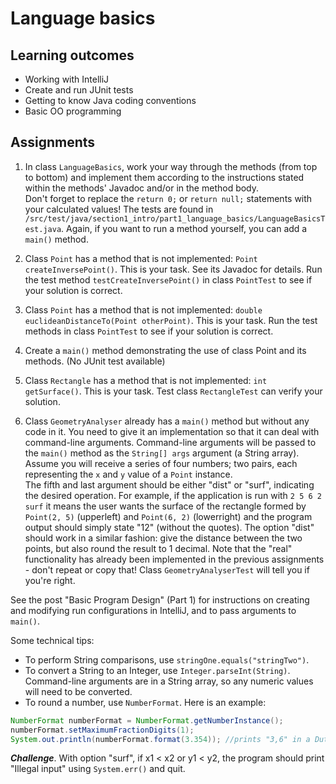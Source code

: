 # Language basics

## Learning outcomes
* Working with IntelliJ 
* Create and run JUnit tests
* Getting to know Java coding conventions 
* Basic OO programming

## Assignments 

1. In class `LanguageBasics`, work your way through the methods (from top to bottom) and implement them according to the instructions 
stated within the methods' Javadoc and/or in the method body.  
Don't forget to replace the `return 0;` or `return null;` statements with your calculated values! 
The tests are found in `/src/test/java/section1_intro/part1_language_basics/LanguageBasicsTest.java`. 
Again, if you want to run a method yourself, you can add a `main()` method.

2. Class `Point` has a method that is not implemented: `Point createInversePoint()`. This is your task. See its Javadoc for details. Run the test method `testCreateInversePoint()` in class `PointTest` to see if your solution is correct.

3. Class `Point` has a method that is not implemented: `double euclideanDistanceTo(Point otherPoint)`. This is your task. Run the test methods in class `PointTest` to see if your solution is correct.

4. Create a `main()` method demonstrating the use of class Point and its methods. (No JUnit test available)

5. Class `Rectangle` has a method that is not implemented: `int getSurface()`. This is your task. Test class `RectangleTest` can verify your solution.

6. Class `GeometryAnalyser` already has a `main()` method but without any code in it. 
You need to give it an implementation so that it can deal with command-line arguments.
Command-line arguments will be passed to the `main()` method as the `String[] args` argument (a String array). 
Assume you will receive a series of four numbers; two pairs, each representing the `x` and `y` value of a `Point` instance.  
The fifth and last argument should be either "dist" or "surf", indicating the desired operation. 
For example, if the application is run with `2 5 6 2 surf` it means the user wants the 
surface of the rectangle formed by `Point(2, 5)` (upperleft) and `Point(6, 2)` (lowerright) and the program output should simply state "12" (without the quotes). 
The option "dist" should work in a similar fashion: give the distance between the two points, but also round the result to 1 decimal.
Note that the "real" functionality has already been implemented in the previous assignments - don't repeat or copy that!
Class `GeometryAnalyserTest` will tell you if you're right.

See the post "Basic Program Design" (Part 1) for instructions on creating and modifying run 
configurations in IntelliJ, and to pass arguments to `main()`.

Some technical tips:   

- To perform String comparisons, use `stringOne.equals("stringTwo")`.
- To convert a String to an Integer, use `Integer.parseInt(String)`. Command-line arguments are in a String array, so any numeric values will need to be converted.
- To round a number, use `NumberFormat`. Here is an example:  
    
```java
NumberFormat numberFormat = NumberFormat.getNumberInstance();
numberFormat.setMaximumFractionDigits(1);
System.out.println(numberFormat.format(3.354)); //prints "3,6" in a Dutch Locale
```   

**_Challenge_**. With option "surf", if x1 < x2 or y1 < y2, the program should print "Illegal input" using `System.err()` and quit.


